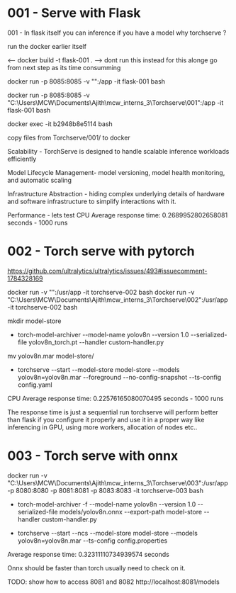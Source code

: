 # 001 - Serve with Flask

001 - In flask itself you can inference if you have a model why torchserve ?

run the docker earlier itself 

<-- docker build -t flask-001 . --> dont run this instead for this alonge go from next step as its time consumming

docker run -p 8085:8085 -v "<hostpath>":/app -it flask-001  bash

docker run -p 8085:8085 -v "C:\Users\MCW\Documents\Ajith\mcw_interns_3\Torchserve\001":/app -it flask-001  bash

docker exec -it b2948b8e5114 bash

copy files from Torchserve/001/ to docker

Scalability -  TorchServe is designed to handle scalable inference workloads efficiently

Model Lifecycle Management- model versioning, model health monitoring, and automatic scaling

Infrastructure Abstraction - hiding complex underlying details of hardware and software infrastructure to simplify interactions with it.

Performance - lets test
CPU Average response time: 0.2689952802658081 seconds - 1000 runs

# 002 - Torch serve with pytorch

https://github.com/ultralytics/ultralytics/issues/493#issuecomment-1784328169

<!-- docker build -t torchserve-002 . -->

docker run -v "<hostpath>":/usr/app -it torchserve-002 bash
docker run -v "C:\Users\MCW\Documents\Ajith\mcw_interns_3\Torchserve\002":/usr/app -it torchserve-002 bash

mkdir model-store

- torch-model-archiver --model-name yolov8n --version 1.0 --serialized-file yolov8n_torch.pt --handler custom-handler.py

mv yolov8n.mar model-store/

- torchserve --start --model-store model-store --models yolov8n=yolov8n.mar --foreground --no-config-snapshot --ts-config config.yaml

CPU Average response time: 0.22576165080070495 seconds - 1000 runs

The response time is just a sequential run torchserve will perform better than flask if you configure it properly and use it in a proper way like inferencing in GPU, using more workers, allocation of nodes etc..

# 003 - Torch serve with onnx 

<!-- docker build -t torchserve-003 . -->
docker run -v "C:\Users\MCW\Documents\Ajith\mcw_interns_3\Torchserve\003":/usr/app -p 8080:8080 -p 8081:8081 -p 8083:8083 -it torchserve-003 bash

- torch-model-archiver -f --model-name yolov8n --version 1.0 --serialized-file models/yolov8n.onnx --export-path model-store --handler custom-handler.py

- torchserve --start --ncs --model-store model-store --models yolov8n=yolov8n.mar --ts-config config.properties

Average response time: 0.32311110734939574 seconds

Onnx should be faster than torch usually need to check on it.

TODO: show how to access 8081 and 8082
http://localhost:8081/models